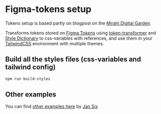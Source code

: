 # Figma-tokens setup

Tokens setup is based partly on blogpost on the [Mirahi Digital Garden](https://garden.mirahi.io/how-to-use-the-color-tokens-from-your-design-system-directly-in-tailwind-css/).

Transforms tokens stored on [Figma Tokens](https://github.com/six7/figma-tokens) using [token-transformer](https://github.com/six7/figma-tokens/tree/main/token-transformer) and [Style Dictionary](https://github.com/amzn/style-dictionary) to css-variables with references, and use them in your [TailwindCSS](https://github.com/tailwindlabs/tailwindcss) environment with multiple themes.

## Build all the styles files (css-variables and tailwind config)

```bash
npm run build-styles
```

## Other examples

You can find [other examples here](https://github.com/six7/figma-tokens-examples) by [Jan Six](https://twitter.com/six7)
